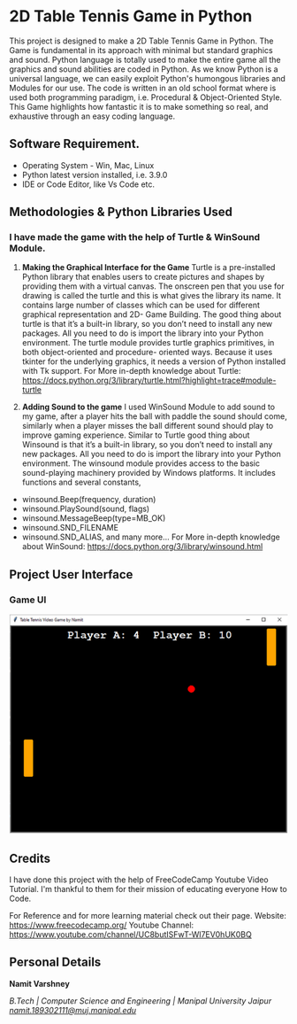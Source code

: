 # 2D Table Tennis Game in Python

This project is designed to make a 2D Table Tennis Game in Python. The Game is fundamental in its
approach with minimal but standard graphics and sound. Python language is totally used to make the entire game all the graphics and sound abilities are coded in Python. As we know Python is a universal language, we can easily exploit Python's humongous libraries and Modules for our use. The code is written in an old school format where is used both programming paradigm, i.e. Procedural & Object-Oriented Style.
This Game highlights how fantastic it is to make something so real, and exhaustive through an easy
coding language.

## Software Requirement.
- Operating System - Win, Mac, Linux
- Python latest version installed, i.e. 3.9.0
- IDE or Code Editor, like Vs Code etc.

## Methodologies & Python Libraries Used 

### I have made the game with the help of Turtle & WinSound Module.
1. **Making the Graphical Interface for the Game**
Turtle is a pre-installed Python library that enables users to create pictures and shapes by
providing them with a virtual canvas. The onscreen pen that you use for drawing is called the turtle
and this is what gives the library its name. It contains large number of classes which can be used
for different graphical representation and 2D- Game Building. The good thing about turtle is that
it’s a built-in library, so you don’t need to install any new packages. All you need to do is import the
library into your Python environment.
The turtle module provides turtle graphics primitives, in both object-oriented and procedure-
oriented ways. Because it uses tkinter for the underlying graphics, it needs a version of Python
installed with Tk support.
For More in-depth knowledge about Turtle: https://docs.python.org/3/library/turtle.html?highlight=trace#module-turtle

2. **Adding Sound to the game**
I used WinSound Module to add sound to my game, after a player hits the ball with paddle the
sound should come, similarly when a player misses the ball different sound should play to improve
gaming experience. Similar to Turtle good thing about Winsound is that it’s a built-in library, so you
don’t need to install any new packages. All you need to do is import the library into your Python
environment.
The winsound module provides access to the basic sound-playing machinery provided by Windows
platforms. It includes functions and several constants,
* winsound.Beep(frequency, duration)
* winsound.PlaySound(sound, flags)
* winsound.MessageBeep(type=MB_OK)
* winsound.SND_FILENAME
* winsound.SND_ALIAS, and many more...
For More in-depth knowledge about WinSound: https://docs.python.org/3/library/winsound.html


 
## Project User Interface

### Game UI

![alt text](https://github.com/NamitVarshney/2D-Table-Tennis-Game-in-Python/blob/main/Game%20Screenshot/Game_UI.PNG)

## Credits
I have done this project with the help of FreeCodeCamp Youtube Video Tutorial. I'm thankful to them for their mission of educating everyone How to Code.

For Reference and for more learning material check out their page.
Website: https://www.freecodecamp.org/
Youtube Channel: https://www.youtube.com/channel/UC8butISFwT-Wl7EV0hUK0BQ

## Personal Details

**Namit Varshney**

*B.Tech | Computer Science and Engineering | Manipal University Jaipur
namit.189302111@muj.manipal.edu*


